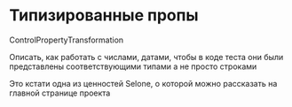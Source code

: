 # Типизированные пропы

ControlPropertyTransformation

Описать, как работать с числами, датами, чтобы в коде теста они были представлены соответствующими типами а не просто строками

Это кстати одна из ценностей Selone, о которой можно рассказать на главной странице проекта

